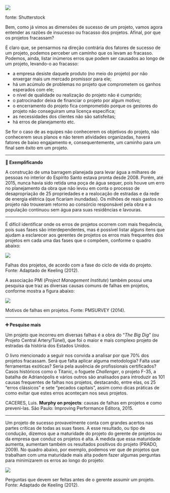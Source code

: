 [![](https://ampli-images.s3.amazonaws.com/production/a39f77e3-228f-4dff-a740-c1feef9c66d0/original)](https://ampli-images.s3.amazonaws.com/production/a39f77e3-228f-4dff-a740-c1feef9c66d0/original)

fonte: Shutterstock

Bem, como já vimos as dimensões de sucesso de um projeto, vamos agora entender as razões de insucesso ou fracasso dos projetos. Afinal, por que os projetos fracassam?

É claro que, se pensarmos na direção contrária dos fatores de sucesso de um projeto, podemos perceber um caminho que os levam ao fracasso. Podemos, ainda, listar inúmeros erros que podem ser causados ao longo de um projeto, levando-o ao fracasso:

- a empresa desiste daquele produto (no meio do projeto) por não enxergar mais um mercado promissor para ele;
- há um acúmulo de problemas no projeto que comprometem os ganhos esperados com ele;
- o nível de qualidade ou realização do projeto não é cumprido;
- o patrocinador deixa de financiar o projeto por algum motivo;
- o encerramento do projeto fica comprometido porque os gestores do projeto não conseguiram uma licença específica;
- as necessidades dos clientes não são satisfeitas;
- há erros de planejamento etc.

Se for o caso de as equipes não conhecerem os objetivos do projeto, não conhecerem seus planos e não terem atividades organizadas, haverá fatores de baixo engajamento e, consequentemente, um caminho para um final sem êxito em um projeto.

______

**📝 Exemplificando**

A construção de uma barragem planejada para levar água a milhares de pessoas no interior do Espírito Santo estava pronta desde 2008. Porém, até 2015, nunca havia sido retida uma poça de água sequer, pois houve um erro no planejamento da obra que não levou em conta o processo de desapropriação de 25 propriedades e a realocação de estradas e da rede de energia elétrica (que ficariam inundadas). Os milhões de reais gastos no projeto não trouxeram retorno ao consórcio responsável pela obra e a população continuou sem água para suas residências e lavouras.

______

É difícil identificar onde os erros de projetos ocorrem com mais frequência, pois suas fases são interdependentes, mas é possível listar alguns itens que ajudam a esclarecer aos gerentes de projetos os erros mais frequentes dos projetos em cada uma das fases que o compõem, conforme o quadro abaixo:

[![](https://ampli-images.s3.amazonaws.com/production/827ac1cf-ecea-4d04-8016-d32240f56db0/original)](https://ampli-images.s3.amazonaws.com/production/827ac1cf-ecea-4d04-8016-d32240f56db0/original)

Falhas dos projetos, de acordo com a fase do ciclo de vida do projeto. Fonte: Adaptado de Keeling (2012).

A associação PMI (_Project Management Institute_) também possui uma pesquisa que traz as diversas causas comuns de falhas em projetos, conforme mostra a figura abaixo:

[![](https://ampli-images.s3.amazonaws.com/production/7644f2a7-9695-4a58-aef9-03146aee9dcd/original)](https://ampli-images.s3.amazonaws.com/production/7644f2a7-9695-4a58-aef9-03146aee9dcd/original)

Motivos de falhas em projetos. Fonte: PMSURVEY (2014).

______

**➕ Pesquise mais**

Um projeto que incorreu em diversas falhas é a obra do “_The Big Dig_” (ou Projeto Central Artery/Túnel), que foi o maior e mais complexo projeto de estradas da história dos Estados Unidos.

O livro mencionado a seguir nos convida a analisar por que 70% dos projetos fracassam. Será que falta aplicar alguma metodologia? Falta usar ferramentas exóticas? Seria pela ausência de profissionais certificados? Casos históricos como o Titanic, o foguete _Challenger_, o projeto F-35, a batalha de Adrianópolis e vários outros são analisados para introduzir as 101 causas frequentes de falhas nos projetos, destacando, entre elas, os 25 “erros clássicos” e sete “pecados capitais”, assim como dicas práticas de como evitar que estes erros aconteçam nos seus projetos.

CACERES, Luis. **Murphy on projects**: causas de falhas em projetos e como preveni-las. São Paulo: Improving Performance Editora, 2015.

______

Um projeto de sucesso provavelmente conta com grandes acertos nas partes críticas de todas as suas fases. A esse resultado, ou tipo de condução, dizemos que a maturidade do projeto do gerente de projetos ou da empresa que conduz os projetos é alta. À medida que essa maturidade aumenta, aumentam também os resultados positivos do projeto (PRADO, 2009). No quadro abaixo, por exemplo, podemos ver que de projetos que trabalham com uma maturidade mais alta podem fazer algumas perguntas para minimizarem os erros ao longo do projeto:

[![](https://ampli-images.s3.amazonaws.com/production/315c5d25-b927-450f-83a6-634318101373/original)](https://ampli-images.s3.amazonaws.com/production/315c5d25-b927-450f-83a6-634318101373/original)

Perguntas que devem ser feitas antes de o gerente assumir um projeto. Fonte: Adaptado de Keeling (2012).